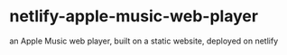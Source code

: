 # netlify-apple-music-web-player
an Apple Music web player, built on a static website, deployed on netlify
